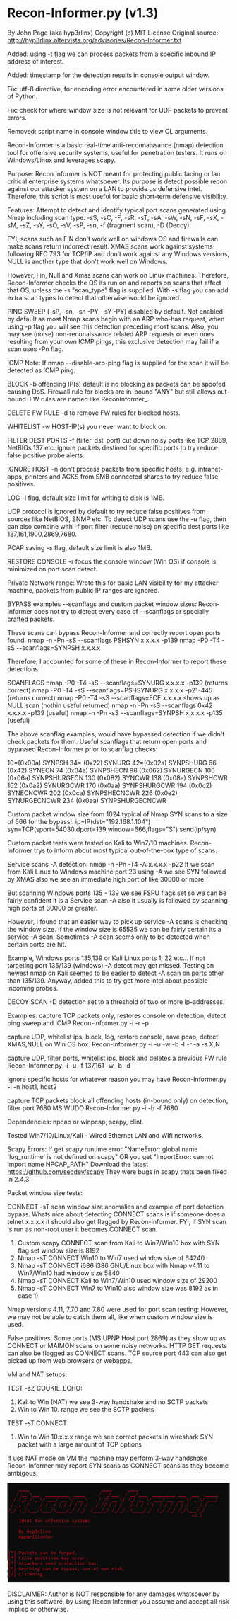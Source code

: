 # Recon-Informer.py (v1.3)
By John Page (aka hyp3rlinx) Copyright (c) MIT License
Original source: http://hyp3rlinx.altervista.org/advisories/Recon-Informer.txt

Added: using -t flag we can process packets from a specific inbound IP address of interest.

Added: timestamp for the detection results in console output window.

Fix: utf-8 directive, for encoding error encountered in some older versions of Python.

Fix: check for where window size is not relevant for UDP packets to prevent errors.

Removed: script name in console window title to view CL arguments.

Recon-Informer is a basic real-time anti-reconnaissance (nmap) detection tool for offensive security systems, useful for penetration testers.
It runs on Windows/Linux and leverages scapy.

Purpose:
Recon Informer is NOT meant for protecting public facing or lan critical enterprise systems whatsoever.
Its purpose is detect possible recon against our attacker system on a LAN to provide us defensive intel.
Therefore, this script is most useful for basic short-term defensive visibility.

Features:
Attempt to detect and identify typical port scans generated using Nmap including scan type.
-sS, -sC, -F, -sR, -sT, -sA, -sW, -sN, -sF, -sX, -sM, -sZ, -sY, -sO, -sV, -sP, -sn, -f (fragment scan), -D (Decoy).

FYI, scans such as FIN don't work well on windows OS and firewalls can make scans return incorrect result.
XMAS scans work against systems following RFC 793 for TCP/IP and don’t work against any Windows versions,
NULL is another type that don't work well on Windows.

However, Fin, Null and Xmas scans can work on Linux machines. Therefore, Recon-Informer checks the OS
its run on and reports on scans that affect that OS, unless the -s "scan_type" flag is supplied.
With -s flag you can add extra scan types to detect that otherwise would be ignored.

PING SWEEP (-sP, -sn, -sn -PY, -sY -PY) disabled by default.
Not enabled by default as most Nmap scans begin with an ARP who-has request, when using -p flag you
will see this detection preceding most scans. Also, you may see (noise) non-reconaissance related ARP
requests or even ones resulting from your own ICMP pings, this exclusive detection may fail if a scan uses -Pn flag.

ICMP
Note: If nmap --disable-arp-ping flag is supplied for the scan it will be detected as ICMP ping.

BLOCK -b offending IP(s) default is no blocking as packets can be spoofed causing DoS.
Firewall rule for blocks are in-bound "ANY" but still allows out-bound.
FW rules are named like ReconInformer_<HOST-IP>.

DELETE FW RULE -d <IP-ADDR> to remove FW rules for blocked hosts.

WHITELIST -w HOST-IP(s) you never want to block on.

FILTER DEST PORTS -f (filter_dst_port) cut down noisy ports like TCP 2869, NetBIOs 137 etc.
ignore packets destined for specific ports to try reduce false positive probe alerts.

IGNORE HOST -n don't process packets from specific hosts, e.g. intranet-apps, printers and ACKS
from SMB connected shares to try reduce false positives.

LOG -l flag, default size limit for writing to disk is 1MB.

UDP protocol is ignored by default to try reduce false positives from sources like NetBIOS, SNMP etc.
To detect UDP scans use the -u flag, then can also combine with -f port filter
(reduce noise) on specific dest ports like 137,161,1900,2869,7680.

PCAP saving -s flag, default size limit is also 1MB.

RESTORE CONSOLE -r focus the console window (Win OS) if console is minimized on port scan detect.

Private Network range:
Wrote this for basic LAN visibility for my attacker machine, packets from public IP ranges are ignored. 

BYPASS examples --scanflags and custom packet window sizes:
Recon-Informer does not try to detect every case of --scanflags or specially crafted packets.

These scans can bypass Recon-Informer and correctly report open ports found.
nmap -n -Pn -sS --scanflags PSHSYN x.x.x.x -p139
nmap -P0 -T4 -sS --scanflags=SYNPSH x.x.x.x

Therefore, I accounted for some of these in Recon-Informer to report these detections.

SCANFLAGS
nmap -P0 -T4 -sS --scanflags=SYNURG x.x.x.x -p139 (returns correct)
nmap -P0 -T4 -sS --scanflags=PSHSYNURG x.x.x.x -p21-445 (returns correct)
nmap -P0 -T4 -sS --scanflags=ECE x.x.x.x shows up as NULL scan (nothin useful returned)
nmap -n -Pn -sS --scanflags 0x42 x.x.x.x -p139 (useful)
nmap -n -Pn -sS --scanflags=SYNPSH x.x.x.x -p135 (useful)

The above scanflag examples, would have bypassed detection if we didn't check packets for them.
Useful scanflags that return open ports and bypassed Recon-Informer prior to scanflag checks:

10=(0x00a) SYNPSH
34= (0x22) SYNURG
42=(0x02a) SYNPSHURG
66 (0x42) SYNECN
74 (0x04a) SYNPSHECN
98 (0x062) SYNURGECN
106 (0x06a) SYNPSHURGECN
130 (0x082) SYNCWR
138 (0x08a) SYNPSHCWR
162 (0x0a2) SYNURGCWR
170 (0x0aa) SYNPSHURGCWR
194  (0x0c2) SYNECNCWR
202 (0x0ca) SYNPSHECNCWR
226 (0x0e2) SYNURGECNCWR
234 (0x0ea) SYNPSHURGECNCWR

Custom packet window size from 1024 typical of Nmap SYN scans to a size of 666 for the bypass!.
ip=IP(dst="192.168.1.104")
syn=TCP(sport=54030,dport=139,window=666,flags="S")
send(ip/syn)

Custom packet tests were tested on Kali to Win7/10 machines.
Recon-Informer trys to inform about most typical out-of-the-box type of scans.

Service scans -A detection:
nmap -n -Pn -T4 -A x.x.x.x -p22
If we scan from Kali Linux to Windows machine port 23 using -A we see SYN followed by XMAS
also we see an immediate high port of like 30000 or more.

But scanning Windows ports 135 - 139 we see FSPU flags set so we can be fairly confident 
it is a Service scan -A also it usually is followed by scanning high ports of 30000 or greater.

However, I found that an easier way to pick up service -A scans is checking the window size.
If the window size is 65535 we can be fairly certain its a service -A scan.
Sometimes -A scan seems only to be detected when certain ports are hit.

Example, Windows ports 135,139 or Kali Linux ports 1, 22 etc...
If not targeting port 135/139 (windows) -A detect may get missed.
Testing on newest nmap on Kali seemed to be easier to detect -A scan on ports other than 135/139.
Anyway, added this to try get more intel about possible incoming probes.

DECOY SCAN -D detection set to a threshold of two or more ip-addresses.

Examples:
capture TCP packets only, restores console on detection, detect ping sweep and ICMP
Recon-Informer.py -i <ATTACKER-BOX> -r -p

capture UDP, whitelist ips, block, log, restore console, save pcap, detect XMAS,NULL on Win OS box.
Recon-Informer.py -i <ATTACKER-BOX> -u  -w -b -l -r -a -s X,N

capture UDP, filter ports, whitelist ips, block and deletes a previous FW rule
Recon-Informer.py -i <ATTACKER-BOX> -u -f 137,161  -w -b -d <HOST-IP>

ignore specific hosts for whatever reason you may have
Recon-Informer.py -i <ATTACKER-BOX> -n host1, host2

capture TCP packets block all offending hosts (in-bound only) on detection, filter port 7680 MS WUDO
Recon-Informer.py -i <ATTACKER-BOX> -b -f 7680

Dependencies:
npcap or winpcap, scapy, clint.

Tested Win7/10/Linux/Kali - Wired Ethernet LAN and Wifi networks.

Scapy Errors:
If get scapy runtime error "NameError: global name 'log_runtime' is not defined on scapy"
OR you get "ImportError: cannot import name NPCAP_PATH"
Download the latest https://github.com/secdev/scapy
They were bugs in scapy thats been fixed in 2.4.3.

Packet window size tests:

CONNECT -sT scan window size anomalies and example of port detection bypass.
Whats nice about detecting CONNECT scans is if someone does a telnet x.x.x.x <port> it
should also get flagged by Recon-Informer. FYI, if SYN scan is run as non-root user
it becomes CONNECT scan.

1) Custom scapy CONNECT scan from Kali to Win7/Win10 box with SYN flag set window size is 8192
2) Nmap -sT CONNECT Win10 to Win7 used window size of 64240
3) Nmap -sT CONNECT i686 i386 GNU/Linux box with Nmap v4.11 to Win7/Win10 had window size 5840
4) Nmap -sT CONNECT Kali to Win7/Win10 used window size of 29200
5) Nmap -sT CONNECT Win7 to Win10 also window size was 8192 as in case 1) 

Nmap versions 4.11, 7.70 and 7.80 were used for port scan testing:
However, we may not be able to catch them all, like when custom window size is used.

False positives:
Some ports (MS UPNP Host port 2869) as they show up as CONNECT or MAIMON
scans on some noisy networks. HTTP GET requests can also be flagged as CONNECT scans.
TCP source port 443 can also get picked up from web browsers or webapps.

VM and NAT setups:

TEST -sZ COOKIE_ECHO:
1) Kali to Win (NAT) we see 3-way handshake and no SCTP packets
2) Win to Win 10. range we see the SCTP packets

TEST -sT CONNECT
1) Win to Win 10.x.x.x range we see correct packets in wireshark
SYN packet with a large amount of TCP options

If use NAT mode on VM the machine may perform 3-way handshake
Recon-Informer may report SYN scans as CONNECT scans as they become ambigous.

![ScreenShot](ReconInformer.png)


DISCLAIMER:
Author is NOT responsible for any damages whatsoever by using this software,
by using Recon Informer you assume and accept all risk implied or otherwise.

